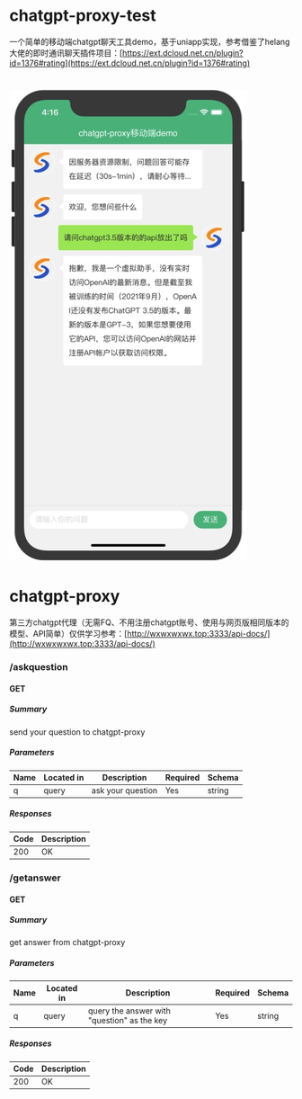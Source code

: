# chatgpt-proxy-test
一个简单的移动端chatgpt聊天工具demo，基于uniapp实现，参考借鉴了helang大佬的即时通讯聊天插件项目：[https://ext.dcloud.net.cn/plugin?id=1376#rating](https://ext.dcloud.net.cn/plugin?id=1376#rating)
# ![图例](screenshot.jpg)
# chatgpt-proxy
第三方chatgpt代理（无需FQ、不用注册chatgpt账号、使用与网页版相同版本的模型、API简单）仅供学习参考：[http://wxwxwxwx.top:3333/api-docs/](http://wxwxwxwx.top:3333/api-docs/)

### /askquestion

#### GET
##### Summary

send your question to chatgpt-proxy

##### Parameters

| Name | Located in | Description | Required | Schema |
| ---- | ---------- | ----------- | -------- | ------ |
| q | query | ask your question | Yes | string |

##### Responses

| Code | Description |
| ---- | ----------- |
| 200 | OK |

### /getanswer

#### GET
##### Summary

get answer from chatgpt-proxy

##### Parameters

| Name | Located in | Description | Required | Schema |
| ---- | ---------- | ----------- | -------- | ------ |
| q | query | query the answer with "question" as the key | Yes | string |

##### Responses

| Code | Description |
| ---- | ----------- |
| 200 | OK |